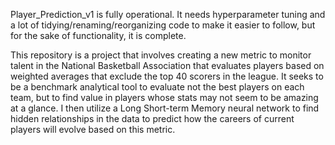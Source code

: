 Player_Prediction_v1 is fully operational. It needs hyperparameter tuning and a lot of tidying/renaming/reorganizing code to make it easier to follow,
but for the sake of functionality, it is complete.

This repository is a project that involves creating a new metric to monitor talent in the National Basketball Association that evaluates players based on weighted averages that exclude the top 40 scorers in the league. 
It seeks to be a benchmark analytical tool to evaluate not the best players on each team, but to find value in players whose stats may not seem to be amazing at a glance.
I then utilize a Long Short-term Memory neural network to find hidden relationships in the data to predict how the careers of current players will evolve based on this metric.
